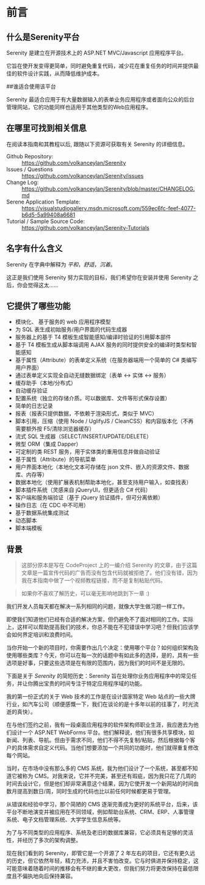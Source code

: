# 前言

## 什么是Serenity平台

Serenity 是建立在开源技术上的 ASP.NET MVC/Javascript 应用程序平台。

它旨在使开发变得更简单，同时避免重复代码，减少花在重复任务的时间并提供最佳的软件设计实践，从而降低维护成本。


##谁适合使用该平台

Serenity 最适合应用于有大量数据输入的表单业务应用程序或者面向公众的后台管理网站，它的功能同样也适用于其他类型的Web应用程序。


## 在哪里可找到相关信息

在阅读本指南和其教程以后, 跟随以下资源可获取有关 Serenity 的详细信息。

<dl>

  <dt>Github Repository:</dt>
  <dd><a href='https://github.com/volkanceylan/Serenity'>https://github.com/volkanceylan/Serenity</a></dd>

  <dt>Issues / Questions</dt>
  <dd><a href='https://github.com/volkanceylan/Serenity/issues'>https://github.com/volkanceylan/Serenity/issues</a></dd>
  
  <dt>Change Log:</dt>
  <dd><a href='https://github.com/volkanceylan/Serenity/blob/master/CHANGELOG.md'>https://github.com/volkanceylan/Serenity/blob/master/CHANGELOG.md</a></dd>

  <dt>Serene Application Template:</dt>
  <dd><a href='https://visualstudiogallery.msdn.microsoft.com/559ec6fc-feef-4077-b6d5-5a99408a6681'>https://visualstudiogallery.msdn.microsoft.com/559ec6fc-feef-4077-b6d5-5a99408a6681</a></dd>

  <dt>Tutorial / Sample Source Code:</dt>
  <dd><a href='https://github.com/volkanceylan/Serenity-Tutorials'>https://github.com/volkanceylan/Serenity-Tutorials</a></dd>


</dl>


## 名字有什么含义

Serenity 在字典中解释为 *平和*，*舒适*，*沉着*。

这正是我们使用 Serenity 努力实现的目标，我们希望你在安装并使用 Serenity 之后，你会觉得这太……

## 它提供了哪些功能

* 模块化、 基于服务的 web 应用程序模型 
* 为 SQL 表生成初始服务/用户界面的代码生成器
* 服务器上的基于 T4 模板生成智能感知/编译时验证的引用脚本部件
* 基于 T4 模板生成从脚本端调用 AJAX 服务的同时提供安全的编译时类型和智能感知 
* 基于属性（Attribute）的表单定义系统（在服务器端用一个简单的 C# 类编写用户界面）
* 通过表单定义实现全自动无缝数据绑定（表单 <-> 实体 <-> 服务）
* 缓存助手（本地/分布式）
* 自动缓存验证
* 配置系统（独立的存储介质。可以数据库、文件等形式保存设置）
* 简单的日志记录
* 报表（报表只提供数据，不依赖于渲染形式，类似于 MVC）
* 脚本引用，压缩（使用 Node / UglifyJS / CleanCSS）和内容版本化（不再需要额外按 F5/清除浏览器缓存）
* 流式 SQL 生成器（SELECT/INSERT/UPDATE/DELETE）
* 微型 ORM（集成 Dapper） 
* 可定制的类 REST 服务，用于实体类的重用信息并做自动验证
* 基于属性（Attribute）的导航菜单
* 用户界面本地化（本地化文本可存储在 json 文件、嵌入的资源文件、数据库、内存等）
* 数据本地化（使用扩展表机制帮助本地化，甚至支持用户输入，如查找表）
* 脚本插件系统（灵感来自 jQueryUI，但更适合 C# 代码）
* 客户端和服务端验证（基于 jQuery 验证插件，但可分离依赖）
* 操作日志（在 CDC 中不可用）
* 基于数据系统集成测试
* 动态脚本
* 脚本端模板

## 背景

> 这部分原本是写在 CodeProject 上的一编介绍 Serenity 的文章，由于这篇文章是一篇宣传代码的广告而没有包含代码就被拒绝了。他们没有错，因为我在本指南中做了一个视频教程链接，而不是复制粘贴代码。

> 如果你不喜欢了解历史，可以毫无影响地跳到下一章 :) 

我们开发人员每天都在解决一系列相同的问题，就像大学生做习题一样工作。

即使我们知道他们已经有合适的解决方案，但仍避免不了面对相同的工作。实际上，这样可以帮助提高我们的技术，你总不能在不犯错误中学习吧？但我们应该学会如何界定培训和浪费时间。

当你开始一个新的项目时，你需要作出几个决定：使用哪个平台？如何组织架构及使用哪些类库？今天，你可以在每一次的话题中有如此多的选择，是的，具有一些选项是好事，只要这些选项是在有限的范围内，因为我们的时间不是无限的。

下面是关于 *Serenity* 的简短历史：Serenity 旨在处理你业务应用程序中的常见任务，并让你腾出宝贵的时间专注于特定应用程序域的功能。

我的第一份正式的关于 Web 技术的工作是在设计国家特定 Web 站点的一些大牌行业，如汽车公司（顺便感慨一下，我们在谈论的是十多年以前的往事了，时光流逝的真快）。

在与他们签约之前，我有一段桌面应用程序的软件架构师职业生涯，我应邀去为他们设计一个 ASP.NET WebForms 平台。他们解释说，他们有很多共享模块，如新闻、列表、导航。但由于需求不同，他们不得不先复制/粘贴，然后根据每个客户的具体需求自定义代码。当他们想要添加一个共同的功能时，他们就得重复修改每个网站。

当时，在市场中没有那么多的 CMS 系统，我为他们设计了一个系统，甚至都不知道它被称为 CMS。对我来说，它并不完美，甚至还有瑕疵，因为我只花了几周的时间去设计它，但是他们却非常满意这个结果，因为它使开发一个新网站的时间由数月提高到数日/周，同时生成的代码也比以前任何时候都更易于管理。

从错误和经验中学习，那个简陋的 CMS 逐渐完善成为更好的系统平台，后来，该平台不断地演变并被应用在不同领域，例如帮助台系统、CRM、ERP、人事管理系统、电子文档管理系统、大学学生信息系统等。

为了与不同类型的应用程序、系统及老旧的数据库兼容，它必须具有足够的灵活性，并经历了多次的架构调整。

现在我们看到的 Serenity，即管它是一个开源了 2 年左右的项目，它还有更久远的历史，但它依然年轻，精力充沛，并且不害怕改变。它与时俱进并保持稳定，这可能意味着随着时间的推移会有不继的重大更改，但我们努力将更改保持在最低限度且不偏执地向后保持兼容。

